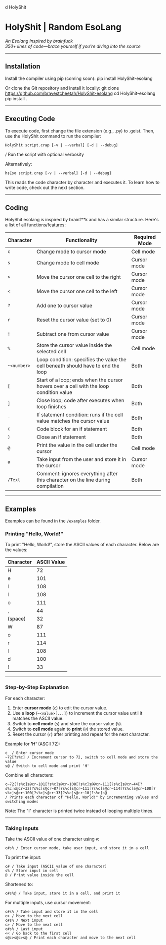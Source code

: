 d HolyShit
# HolyShit | Random EsoLang

*An Esolang inspired by brainfuck*  
*350+ lines of code—brace yourself if you're diving into the source*

---

## Installation

Install the compiler using pip (coming soon):
pip install HolyShit-esolang

Or clone the Git repository and install it locally:
git clone https://github.com/bravestcheetah/HolyShit-esolang
cd HolyShit-esolang
pip install .

---

## Executing Code

To execute code, first change the file extension (e.g., .py) to .geist. Then, use the HolyShit command to run the compiler:
``` Bash/terminal
HolyShit script.crap [-v | --verbal] [-d | --debug]
```
/ Run the script with optional verbosity

Alternatively:
``` Bash/terminal
hsEso script.crap [-v | --verbal] [-d | --debug]
```

This reads the code character by character and executes it. To learn how to write code, check out the next section.

---

## Coding

HolyShit esolang is inspired by brainf**k and has a similar structure. Here's a list of all functions/features:

| Character    | Functionality | Required Mode |
|--------------|---------------|---------------|
| `c`          | Change mode to cursor mode | Cell mode |
| `s`          | Change mode to cell mode | Cursor mode |
| `>`          | Move the cursor one cell to the right | Cursor mode |
| `<`          | Move the cursor one cell to the left | Cursor mode |
| `?`          | Add one to cursor value | Cursor mode |
| `r`          | Reset the cursor value (set to 0) | Cursor mode |
| `!`          | Subtract one from cursor value | Cursor mode |
| `%`          | Store the cursor value inside the selected cell | Cell mode |
| `~<number>`  | Loop condition: specifies the value the cell beneath should have to end the loop | Both |
| `[`          | Start of a loop; ends when the cursor hovers over a cell with the loop condition value | Both |
| `]`          | Close loop; code after executes when loop finishes | Both |
| `-`          | If statement condition: runs if the cell value matches the cursor value | Both |
| `(`          | Code block for an if statement | Both |
| `)`          | Close an if statement | Both |
| `@`          | Print the value in the cell under the cursor | Cell mode |
| `#`          | Take input from the user and store it in the cursor | Cursor mode |
| `/Text`      | Comment: ignores everything after this character on the line during compilation | Both |

---

## Examples

Examples can be found in the `/examples` folder.

### Printing "Hello, World!"

To print "Hello, World!", store the ASCII values of each character. Below are the values:

| Character | ASCII Value |
|-----------|-------------|
| H         | 72          |
| e         | 101         |
| l         | 108         |
| l         | 108         |
| o         | 111         |
| ,         | 44          |
| (space)   | 32          |
| W         | 87          |
| o         | 111         |
| r         | 114         |
| l         | 108         |
| d         | 100         |
| !         | 33          |

---

### Step-by-Step Explanation

For each character:
1. Enter **cursor mode** (`c`) to edit the cursor value.
2. Use a **loop** (`~<value>[...]`) to increment the cursor value until it matches the ASCII value.
3. Switch to **cell mode** (`s`) and store the cursor value (`%`).
4. Switch to **cell mode** again to **print** (`@`) the stored value.
5. Reset the cursor (`r`) after printing and repeat for the next character.

Example for **'H'** (ASCII 72):
``` HolyShit
c  / Enter cursor mode
~72[?s%c] / Increment cursor to 72, switch to cell mode and store the value
s@ / Switch to cell mode and print 'H'
```

Combine all characters:
``` HolyShit
c~72[?s%c]s@cr~101[?s%c]s@cr~108[?s%c]s@@cr~111[?s%c]s@cr~44[?s%c]s@cr~32[?s%c]s@cr~87[?s%c]s@cr~111[?s%c]s@cr~114[?s%c]s@cr~108[?s%c]s@cr~100[?s%c]s@cr~33[?s%c]s@cr~10[?s%c]s@
/ Prints each character of "Hello, World!" by incrementing values and switching modes
```

Note: The "l" character is printed twice instead of looping multiple times.

---

### Taking Inputs

Take the ASCII value of one character using `#`:
``` HolyShit
c#s% / Enter cursor mode, take user input, and store it in a cell
```

To print the input:
``` HolyShit
c# / Take input (ASCII value of one character)
s% / Store input in cell
@ / Print value inside the cell
```

Shortened to:
``` HolyShit
c#s%@ / Take input, store it in a cell, and print it
```

For multiple inputs, use cursor movement:
```HolyShit
c#s% / Take input and store it in the cell
c> / Move to the next cell
c#s% / Next input
c> / Move to the next cell
c#s% / Last input
<< / Go back to the first cell
s@c>s@c>s@ / Print each character and move to the next cell
```
